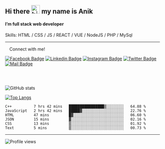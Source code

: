 ## Hi there <img src="https://user-images.githubusercontent.com/1303154/88677602-1635ba80-d120-11ea-84d8-d263ba5fc3c0.gif" width="28px" alt="hi"> my name is Anik

#### I’m full stack web developer

Skills:  HTML / CSS / JS / REACT / VUE / NodeJS / PHP / MySql


---

&emsp;Connect with me!

<a href="https://www.facebook.com/anik.aritro" target="_blank">![Facebook Badge](https://img.shields.io/badge/Facebook-1877F2?style=for-the-badge&logo=facebook&logoColor=white)</a> [![Linkedin Badge](https://img.shields.io/badge/LinkedIn-0077B5?style=for-the-badge&logo=linkedin&logoColor=white)](https://www.linkedin.com/in/anik-hossain540323/) [![Instagram Badge](https://img.shields.io/badge/Instagram-E4405F?style=for-the-badge&logo=instagram&logoColor=white)](https://www.instagram.com/aritro.anik) [![Twitter Badge](https://img.shields.io/badge/Twitter-1DA1F2?style=for-the-badge&logo=twitter&logoColor=white)](https://twitter.com/AritroAnik) [![Mail Badge](https://img.shields.io/badge/Gmail-D14836?style=for-the-badge&logo=gmail&logoColor=white)](mailto:anikhossain9120@gmail.com)

</br>
</br>


![GitHub stats](https://github-readme-stats.vercel.app/api?username=anik-hossain&show_icons=true&theme=monokai)

[![Top Langs](https://github-readme-stats.vercel.app/api/top-langs/?username=anik-hossain&layout=compact&theme=monokai)](https://github.com/anik-hossain)

<!--START_SECTION:waka-->

```text
C++          7 hrs 42 mins   ████████████████▒░░░░░░░░   64.88 %
JavaScript   2 hrs 42 mins   █████▓░░░░░░░░░░░░░░░░░░░   22.76 %
HTML         47 mins         █▓░░░░░░░░░░░░░░░░░░░░░░░   06.60 %
JSON         15 mins         ▓░░░░░░░░░░░░░░░░░░░░░░░░   02.16 %
CSS          13 mins         ▒░░░░░░░░░░░░░░░░░░░░░░░░   01.92 %
Text         5 mins          ▒░░░░░░░░░░░░░░░░░░░░░░░░   00.73 %
```

<!--END_SECTION:waka-->
---

![Profile views](https://gpvc.arturio.dev/anik-hossain)  
